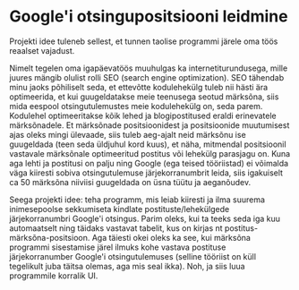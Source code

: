 # Google'i otsingupositsiooni leidmine

Projekti idee tuleneb sellest, et tunnen taolise programmi järele oma töös reaalset vajadust.

Nimelt tegelen oma igapäevatöös muuhulgas ka internetiturundusega, mille juures mängib olulist rolli SEO (search engine optimization). SEO tähendab minu jaoks põhiliselt seda, et ettevõtte kodulehekülg tuleb nii hästi ära optimeerida, et kui guugeldatakse meie teenusega seotud märksõna, siis mida eespool otsingutulemustes meie kodulehekülg on, seda parem. Kodulehel optimeeritakse kõik lehed ja blogipostitused eraldi erinevatele märksõnadele. Et märksõnade positsioonidest ja positsioonide muutumisest ajas oleks mingi ülevaade, siis tuleb aeg-ajalt neid märksõnu ise guugeldada (teen seda üldjuhul kord kuus), et näha, mitmendal positsioonil vastavale märksõnale optimeeritud postitus või lehekülg parasjagu on. Kuna aga lehti ja postitusi on palju ning Google (ega teised tööriistad) ei võimalda väga kiiresti sobiva otsingutulemuse järjekorranumbrit leida, siis igakuiselt ca 50 märksõna niiviisi guugeldada on üsna tüütu ja aeganõudev.

Seega projekti idee: teha programm, mis leiab kiiresti ja ilma suurema inimesepoolse sekkumiseta kindlate postituste/lehekülgede järjekorranumbri Google'i otsingus. Parim oleks, kui ta teeks seda iga kuu automaatselt ning täidaks vastavat tabelit, kus on kirjas nt postitus-märksõna-positsioon. Aga täiesti okei oleks ka see, kui märksõna programmi sisestamise järel ilmuks kohe vastava postituse järjekorranumber Google'i otsingutulemuses (selline tööriist on küll tegelikult juba täitsa olemas, aga mis seal ikka). Noh, ja siis luua programmile korralik UI.


